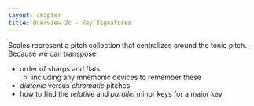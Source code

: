 ```yaml
---
layout: chapter
title: Overview 2c - Key Signatures
---
```


Scales represent a pitch collection that centralizes around the tonic pitch. Because we can transpose 

- order of sharps and flats
    - including any mnemonic devices to remember these
- *diatonic* versus *chromatic* pitches
- how to find the *relative* and *parallel* minor keys for a major key